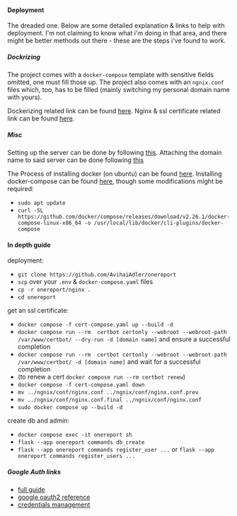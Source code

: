 #### Deployment
The dreaded one. Below are some detailed explanation & links to help with deployment. I'm not claiming to know what i'm doing in that area, and there might be better methods out there - these are the steps i've found to work.

##### Dockrizing
The project comes with a `docker-compose` template with sensitive fields omitted, one must fill those up.
The project also comes with an `ngnix.conf` files which, too, has to be filled (mainly switching my personal domain name with yours). 

Dockerizing related link can be found [here](https://testdriven.io/blog/dockerizing-flask-with-postgres-gunicorn-and-nginx/).
Nginx & ssl certificate related link can be found [here](https://mindsers.blog/en/post/https-using-nginx-certbot-docker/).

##### Misc
Setting up the server can be done by following [this](https://www.youtube.com/watch?v=goToXTC96Co).
Attaching the domain name to said server can be done following [this](https://www.youtube.com/watch?v=LUFn-QVcmB8)

The Process of installing docker (on ubuntu) can be found [here](https://docs.docker.com/engine/install/ubuntu/). 
Installing docker-compose can be found [here](https://docs.docker.com/compose/install/linux/), though some modifications might be required:
- `sudo apt update`
- `curl -SL https://github.com/docker/compose/releases/download/v2.26.1/docker-compose-linux-x86_64 -o /usr/local/lib/docker/cli-plugins/docker-compose`

#### In depth guide
deployment:
- `git clone https://github.com/AvihaiAdler/onereport`
- `scp` over your `.env` & `docker-compose.yaml` files
- `cp -r onereport/nginx .` 
- `cd onereport`
 
get an ssl certificate:
- `docker compose -f cert-compose.yaml up --build -d`
- `docker compose run --rm  certbot certonly --webroot --webroot-path /var/www/certbot/ --dry-run -d [domain name]` and ensure a successful completion
- `docker compose run --rm  certbot certonly --webroot --webroot-path /var/www/certbot/ -d [domain name]` and wait for a successful completion
- (to renew a cert `docker compose run --rm certbot renew`)
- `docker compose -f cert-compose.yaml down`
- `mv ../ngnix/conf/nginx.conf ../ngnix/conf/nginx.conf.prev`
- `mv ../ngnix/conf/nginx.conf.final ../ngnix/conf/nginx.conf`
- `sudo docker compose up --build -d`

create db and admin:
- `docker compose exec -it onereport sh`
- `flask --app onereport commands db_create`
- `flask --app onereport commands register_user ...` or `flask --app onereport commands register_users ...`

##### Google Auth links
- [full guide](https://blog.miguelgrinberg.com/post/oauth-authentication-with-flask-in-2023)
- [google oauth2 reference](https://developers.google.com/identity/protocols/oauth2/web-server)
- [credentials management](https://console.cloud.google.com/apis/credentials)